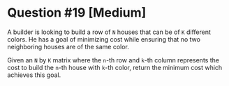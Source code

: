 # Question #19 [Medium]

A builder is looking to build a row of `N` houses that can be of `K` different colors. He has a goal of minimizing cost while ensuring that no two neighboring houses are of the same color.

Given an `N` by `K` matrix where the `n`-th row and `k`-th column represents the cost to build the `n`-th house with `k`-th color, return the minimum cost which achieves this goal.
